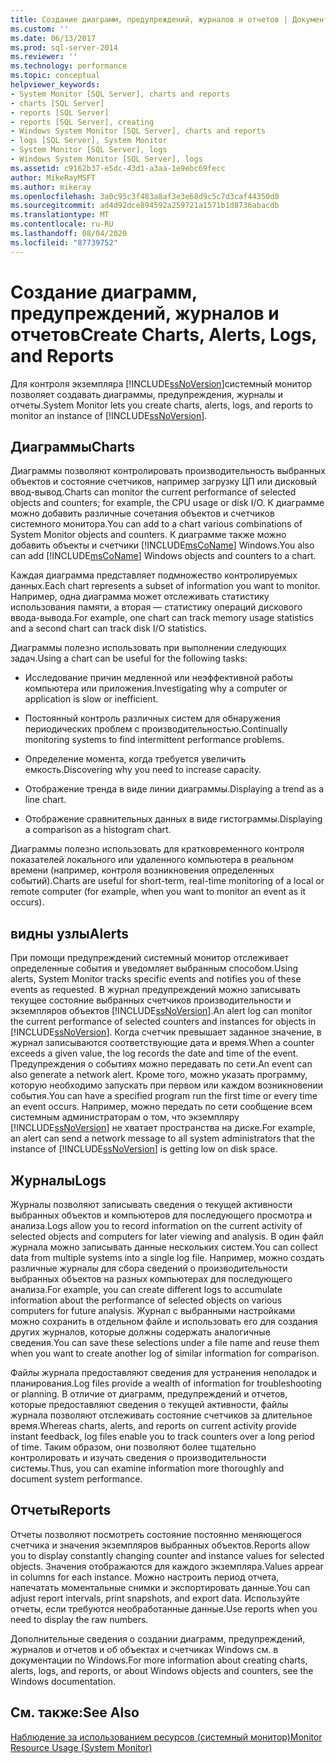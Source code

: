 ```yaml
---
title: Создание диаграмм, предупреждений, журналов и отчетов | Документация Майкрософт
ms.custom: ''
ms.date: 06/13/2017
ms.prod: sql-server-2014
ms.reviewer: ''
ms.technology: performance
ms.topic: conceptual
helpviewer_keywords:
- System Monitor [SQL Server], charts and reports
- charts [SQL Server]
- reports [SQL Server]
- reports [SQL Server], creating
- Windows System Monitor [SQL Server], charts and reports
- logs [SQL Server], System Monitor
- System Monitor [SQL Server], logs
- Windows System Monitor [SQL Server], logs
ms.assetid: c9162b37-e5dc-43d1-a3aa-1e9ebc69fecc
author: MikeRayMSFT
ms.author: mikeray
ms.openlocfilehash: 3a0c95c3f483a8af3e3e68d9c5c7d3caf44350d0
ms.sourcegitcommit: ad4d92dce894592a259721a1571b1d8736abacdb
ms.translationtype: MT
ms.contentlocale: ru-RU
ms.lasthandoff: 08/04/2020
ms.locfileid: "87739752"
---
```

# <a name="create-charts-alerts-logs-and-reports"></a><span data-ttu-id="72994-102">Создание диаграмм, предупреждений, журналов и отчетов</span><span class="sxs-lookup"><span data-stu-id="72994-102">Create Charts, Alerts, Logs, and Reports</span></span>
  <span data-ttu-id="72994-103">Для контроля экземпляра [!INCLUDE[ssNoVersion](../../includes/ssnoversion-md.md)]системный монитор позволяет создавать диаграммы, предупреждения, журналы и отчеты.</span><span class="sxs-lookup"><span data-stu-id="72994-103">System Monitor lets you create charts, alerts, logs, and reports to monitor an instance of [!INCLUDE[ssNoVersion](../../includes/ssnoversion-md.md)].</span></span>  
  
## <a name="charts"></a><span data-ttu-id="72994-104">Диаграммы</span><span class="sxs-lookup"><span data-stu-id="72994-104">Charts</span></span>  
 <span data-ttu-id="72994-105">Диаграммы позволяют контролировать производительность выбранных объектов и состояние счетчиков, например загрузку ЦП или дисковый ввод-вывод.</span><span class="sxs-lookup"><span data-stu-id="72994-105">Charts can monitor the current performance of selected objects and counters; for example, the CPU usage or disk I/O.</span></span> <span data-ttu-id="72994-106">К диаграмме можно добавить различные сочетания объектов и счетчиков системного монитора.</span><span class="sxs-lookup"><span data-stu-id="72994-106">You can add to a chart various combinations of System Monitor objects and counters.</span></span> <span data-ttu-id="72994-107">К диаграмме также можно добавить объекты и счетчики [!INCLUDE[msCoName](../../includes/msconame-md.md)] Windows.</span><span class="sxs-lookup"><span data-stu-id="72994-107">You also can add [!INCLUDE[msCoName](../../includes/msconame-md.md)] Windows objects and counters to a chart.</span></span>  
  
 <span data-ttu-id="72994-108">Каждая диаграмма представляет подмножество контролируемых данных.</span><span class="sxs-lookup"><span data-stu-id="72994-108">Each chart represents a subset of information you want to monitor.</span></span> <span data-ttu-id="72994-109">Например, одна диаграмма может отслеживать статистику использования памяти, а вторая — статистику операций дискового ввода-вывода.</span><span class="sxs-lookup"><span data-stu-id="72994-109">For example, one chart can track memory usage statistics and a second chart can track disk I/O statistics.</span></span>  
  
 <span data-ttu-id="72994-110">Диаграммы полезно использовать при выполнении следующих задач.</span><span class="sxs-lookup"><span data-stu-id="72994-110">Using a chart can be useful for the following tasks:</span></span>  
  
-   <span data-ttu-id="72994-111">Исследование причин медленной или неэффективной работы компьютера или приложения.</span><span class="sxs-lookup"><span data-stu-id="72994-111">Investigating why a computer or application is slow or inefficient.</span></span>  
  
-   <span data-ttu-id="72994-112">Постоянный контроль различных систем для обнаружения периодических проблем с производительностью.</span><span class="sxs-lookup"><span data-stu-id="72994-112">Continually monitoring systems to find intermittent performance problems.</span></span>  
  
-   <span data-ttu-id="72994-113">Определение момента, когда требуется увеличить емкость.</span><span class="sxs-lookup"><span data-stu-id="72994-113">Discovering why you need to increase capacity.</span></span>  
  
-   <span data-ttu-id="72994-114">Отображение тренда в виде линии диаграммы.</span><span class="sxs-lookup"><span data-stu-id="72994-114">Displaying a trend as a line chart.</span></span>  
  
-   <span data-ttu-id="72994-115">Отображение сравнительных данных в виде гистограммы.</span><span class="sxs-lookup"><span data-stu-id="72994-115">Displaying a comparison as a histogram chart.</span></span>  
  
 <span data-ttu-id="72994-116">Диаграммы полезно использовать для кратковременного контроля показателей локального или удаленного компьютера в реальном времени (например, контроля возникновения определенных событий).</span><span class="sxs-lookup"><span data-stu-id="72994-116">Charts are useful for short-term, real-time monitoring of a local or remote computer (for example, when you want to monitor an event as it occurs).</span></span>  
  
## <a name="alerts"></a><span data-ttu-id="72994-117">видны узлы</span><span class="sxs-lookup"><span data-stu-id="72994-117">Alerts</span></span>  
 <span data-ttu-id="72994-118">При помощи предупреждений системный монитор отслеживает определенные события и уведомляет выбранным способом.</span><span class="sxs-lookup"><span data-stu-id="72994-118">Using alerts, System Monitor tracks specific events and notifies you of these events as requested.</span></span> <span data-ttu-id="72994-119">В журнал предупреждений можно записывать текущее состояние выбранных счетчиков производительности и экземпляров объектов [!INCLUDE[ssNoVersion](../../includes/ssnoversion-md.md)].</span><span class="sxs-lookup"><span data-stu-id="72994-119">An alert log can monitor the current performance of selected counters and instances for objects in [!INCLUDE[ssNoVersion](../../includes/ssnoversion-md.md)].</span></span> <span data-ttu-id="72994-120">Когда счетчик превышает заданное значение, в журнал записываются соответствующие дата и время.</span><span class="sxs-lookup"><span data-stu-id="72994-120">When a counter exceeds a given value, the log records the date and time of the event.</span></span> <span data-ttu-id="72994-121">Предупреждения о событиях можно передавать по сети.</span><span class="sxs-lookup"><span data-stu-id="72994-121">An event can also generate a network alert.</span></span> <span data-ttu-id="72994-122">Кроме того, можно указать программу, которую необходимо запускать при первом или каждом возникновении события.</span><span class="sxs-lookup"><span data-stu-id="72994-122">You can have a specified program run the first time or every time an event occurs.</span></span> <span data-ttu-id="72994-123">Например, можно передать по сети сообщение всем системным администраторам о том, что экземпляру [!INCLUDE[ssNoVersion](../../includes/ssnoversion-md.md)] не хватает пространства на диске.</span><span class="sxs-lookup"><span data-stu-id="72994-123">For example, an alert can send a network message to all system administrators that the instance of [!INCLUDE[ssNoVersion](../../includes/ssnoversion-md.md)] is getting low on disk space.</span></span>  
  
## <a name="logs"></a><span data-ttu-id="72994-124">Журналы</span><span class="sxs-lookup"><span data-stu-id="72994-124">Logs</span></span>  
 <span data-ttu-id="72994-125">Журналы позволяют записывать сведения о текущей активности выбранных объектов и компьютеров для последующего просмотра и анализа.</span><span class="sxs-lookup"><span data-stu-id="72994-125">Logs allow you to record information on the current activity of selected objects and computers for later viewing and analysis.</span></span> <span data-ttu-id="72994-126">В один файл журнала можно записывать данные нескольких систем.</span><span class="sxs-lookup"><span data-stu-id="72994-126">You can collect data from multiple systems into a single log file.</span></span> <span data-ttu-id="72994-127">Например, можно создать различные журналы для сбора сведений о производительности выбранных объектов на разных компьютерах для последующего анализа.</span><span class="sxs-lookup"><span data-stu-id="72994-127">For example, you can create different logs to accumulate information about the performance of selected objects on various computers for future analysis.</span></span> <span data-ttu-id="72994-128">Журнал с выбранными настройками можно сохранить в отдельном файле и использовать его для создания других журналов, которые должны содержать аналогичные сведения.</span><span class="sxs-lookup"><span data-stu-id="72994-128">You can save these selections under a file name and reuse them when you want to create another log of similar information for comparison.</span></span>  
  
 <span data-ttu-id="72994-129">Файлы журнала предоставляют сведения для устранения неполадок и планирования.</span><span class="sxs-lookup"><span data-stu-id="72994-129">Log files provide a wealth of information for troubleshooting or planning.</span></span> <span data-ttu-id="72994-130">В отличие от диаграмм, предупреждений и отчетов, которые предоставляют сведения о текущей активности, файлы журнала позволяют отслеживать состояние счетчиков за длительное время.</span><span class="sxs-lookup"><span data-stu-id="72994-130">Whereas charts, alerts, and reports on current activity provide instant feedback, log files enable you to track counters over a long period of time.</span></span> <span data-ttu-id="72994-131">Таким образом, они позволяют более тщательно контролировать и изучать сведения о производительности системы.</span><span class="sxs-lookup"><span data-stu-id="72994-131">Thus, you can examine information more thoroughly and document system performance.</span></span>  
  
## <a name="reports"></a><span data-ttu-id="72994-132">Отчеты</span><span class="sxs-lookup"><span data-stu-id="72994-132">Reports</span></span>  
 <span data-ttu-id="72994-133">Отчеты позволяют посмотреть состояние постоянно меняющегося счетчика и значения экземпляров выбранных объектов.</span><span class="sxs-lookup"><span data-stu-id="72994-133">Reports allow you to display constantly changing counter and instance values for selected objects.</span></span> <span data-ttu-id="72994-134">Значения отображаются для каждого экземпляра.</span><span class="sxs-lookup"><span data-stu-id="72994-134">Values appear in columns for each instance.</span></span> <span data-ttu-id="72994-135">Можно настроить период отчета, напечатать моментальные снимки и экспортировать данные.</span><span class="sxs-lookup"><span data-stu-id="72994-135">You can adjust report intervals, print snapshots, and export data.</span></span> <span data-ttu-id="72994-136">Используйте отчеты, если требуются необработанные данные.</span><span class="sxs-lookup"><span data-stu-id="72994-136">Use reports when you need to display the raw numbers.</span></span>  
  
 <span data-ttu-id="72994-137">Дополнительные сведения о создании диаграмм, предупреждений, журналов и отчетов и об объектах и счетчиках Windows см. в документации по Windows.</span><span class="sxs-lookup"><span data-stu-id="72994-137">For more information about creating charts, alerts, logs, and reports, or about Windows objects and counters, see the Windows documentation.</span></span>  
  
## <a name="see-also"></a><span data-ttu-id="72994-138">См. также:</span><span class="sxs-lookup"><span data-stu-id="72994-138">See Also</span></span>  
 [<span data-ttu-id="72994-139">Наблюдение за использованием ресурсов (системный монитор)</span><span class="sxs-lookup"><span data-stu-id="72994-139">Monitor Resource Usage &#40;System Monitor&#41;</span></span>](monitor-resource-usage-system-monitor.md)  
  
  
